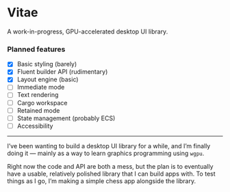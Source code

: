 # Vitae

A work-in-progress, GPU-accelerated desktop UI library.

### Planned features
- [x] Basic styling (barely)
- [x] Fluent builder API (rudimentary)
- [x] Layout engine (basic)
- [ ] Immediate mode
- [ ] Text rendering
- [ ] Cargo workspace
- [ ] Retained mode
- [ ] State management (probably ECS)
- [ ] Accessibility

---

I’ve been wanting to build a desktop UI library for a while, and I’m finally doing it — mainly as a way to learn graphics programming using `wgpu`.

Right now the code and API are both a mess, but the plan is to eventually have a usable, relatively polished library that I can build apps with. To test things as I go, I’m making a simple chess app alongside the library.
